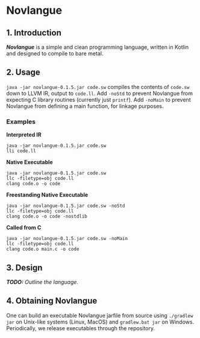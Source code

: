 # Novlangue
## 1. Introduction
**_Novlangue_** is a simple and clean programming language, written in Kotlin and designed to compile to bare metal.

## 2. Usage
`java -jar novlangue-0.1.5.jar code.sw` compiles the contents of `code.sw` down to LLVM IR, output to `code.ll`.
Add `-noStd` to prevent Novlangue from expecting C library routines (currently just `printf`).
Add `-noMain` to prevent Novlangue from defining a main function, for linkage purposes.

### Examples
**Interpreted IR**
```
java -jar novlangue-0.1.5.jar code.sw
lli code.ll
```
**Native Executable**
```
java -jar novlangue-0.1.5.jar code.sw
llc -filetype=obj code.ll
clang code.o -o code
```
**Freestanding Native Executable**
```
java -jar novlangue-0.1.5.jar code.sw -noStd
llc -filetype=obj code.ll
clang code.o -o code -nostdlib
```
**Called from C**
```
java -jar novlangue-0.1.5.jar code.sw -noMain
llc -filetype=obj code.ll
clang code.o main.c -o code
```

## 3. Design
_**TODO:** Outline the language._

## 4. Obtaining Novlangue
One can build an executable Novlangue jarfile from source using `./gradlew jar` on Unix-like systems (Linux, MacOS) and `gradlew.bat jar` on Windows.
Periodically, we release executables through the repository.